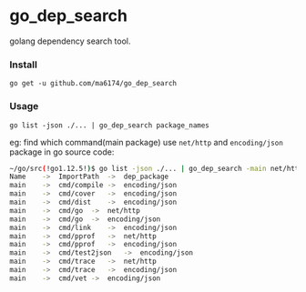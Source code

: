 # go_dep_search

golang dependency search tool.

### Install

```
go get -u github.com/ma6174/go_dep_search
```

### Usage

```
go list -json ./... | go_dep_search package_names
```

eg: find which command(main package) use `net/http` and `encoding/json` package in go source code:

```bash
~/go/src(!go1.12.5!)$ go list -json ./... | go_dep_search -main net/http encoding/json
Name	->	ImportPath	->	dep_package
main	->	cmd/compile	->	encoding/json
main	->	cmd/cover	->	encoding/json
main	->	cmd/dist	->	encoding/json
main	->	cmd/go	->	net/http
main	->	cmd/go	->	encoding/json
main	->	cmd/link	->	encoding/json
main	->	cmd/pprof	->	net/http
main	->	cmd/pprof	->	encoding/json
main	->	cmd/test2json	->	encoding/json
main	->	cmd/trace	->	net/http
main	->	cmd/trace	->	encoding/json
main	->	cmd/vet	->	encoding/json
```
